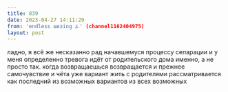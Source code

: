 ```yaml
---
title: 839
date: 2023-04-27 14:11:29
from: 'endless шизing ⍼' (channel1162404975)
layout: post
---
```


ладно, я всё же несказанно рад начавшемуся процессу сепарации и у меня определенно тревога идёт от родительского дома именно, а не просто так. когда возвращаешься возвращается и прежнее самочувствие и чёта уже вариант жить с родителями рассматривается как последний из возможных вариантов из всех возможных
